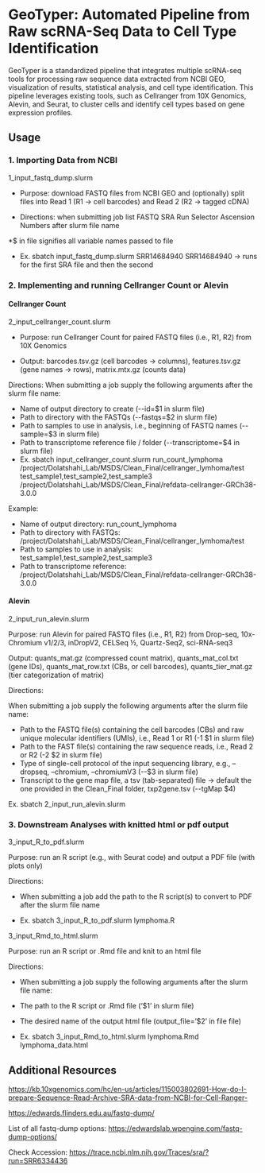 # GeoTyper: Automated Pipeline from Raw scRNA-Seq Data to Cell Type Identification

GeoTyper is a standardized pipeline that integrates multiple scRNA-seq tools for processing raw sequence data extracted from NCBI GEO, visualization of results, statistical analysis, and cell type identification. This pipeline leverages existing tools, such as Cellranger from 10X Genomics, Alevin, and Seurat, to cluster cells and identify cell types based on gene expression profiles.

## Usage 

### 1. Importing Data from NCBI

1_input_fastq_dump.slurm

- Purpose: download FASTQ files from NCBI GEO and (optionally) split files into Read 1 (R1 → cell barcodes) and Read 2 (R2 → tagged cDNA)

- Directions: when submitting job list FASTQ SRA Run Selector Ascension Numbers after slurm file name

*$ in file signifies all variable names passed to file

- Ex. sbatch input_fastq_dump.slurm SRR14684940 SRR14684940 → runs for the first SRA file and then the second

### 2. Implementing and running Cellranger Count or Alevin

#### Cellranger Count

2_input_cellranger_count.slurm

- Purpose: run Cellranger Count for paired FASTQ files (i.e., R1, R2) from 10X Genomics

- Output: barcodes.tsv.gz (cell barcodes → columns), features.tsv.gz (gene names → rows), matrix.mtx.gz (counts data)

Directions:
When submitting a job supply the following arguments after the slurm file name:
- Name of output directory to create (--id=$1 in slurm file)
- Path to directory with the FASTQs (--fastqs=$2 in slurm file)
- Path to samples to use in analysis, i.e., beginning of FASTQ names (--sample=$3 in slurm file)
- Path to transcriptome reference file / folder (--transcriptome=$4 in slurm file)
- Ex. sbatch input_cellranger_count.slurm run_count_lymphoma /project/Dolatshahi_Lab/MSDS/Clean_Final/cellranger_lymhoma/test test_sample1,test_sample2,test_sample3 /project/Dolatshahi_Lab/MSDS/Clean_Final/refdata-cellranger-GRCh38-3.0.0

Example: 
- Name of output directory: run_count_lymphoma
- Path to directory with FASTQs: /project/Dolatshahi_Lab/MSDS/Clean_Final/cellranger_lymhoma/test
- Path to samples to use in analysis: test_sample1,test_sample2,test_sample3 
- Path to transcriptome reference: /project/Dolatshahi_Lab/MSDS/Clean_Final/refdata-cellranger-GRCh38-3.0.0

#### Alevin

2_input_run_alevin.slurm

Purpose: run Alevin for paired FASTQ files (i.e., R1, R2) from Drop-seq, 10x-Chromium v1/2/3, inDropV2, CELSeq ½, Quartz-Seq2, sci-RNA-seq3

Output: quants_mat.gz (compressed count matrix), quants_mat_col.txt (gene IDs), quants_mat_row.txt (CBs, or cell barcodes), quants_tier_mat.gz (tier categorization of matrix)

Directions:

When submitting a job supply the following arguments after the slurm file name:
- Path to the FASTQ file(s) containing the cell barcodes (CBs) and raw unique molecular identifiers (UMIs), i.e., Read 1 or R1 (-1 $1 in slurm file)
- Path to the FAST file(s) containing the raw sequence reads, i.e., Read 2 or R2 (-2 $2 in slurm file)
- Type of single-cell protocol of the input sequencing library, e.g., –dropseq, –chromium, –chromiumV3 (--$3 in slurm file)
- Transcript to the gene map file, a tsv (tab-separated) file  → default the one provided in the Clean_Final folder, txp2gene.tsv (--tgMap $4)

Ex. sbatch 2_input_run_alevin.slurm 

### 3. Downstream Analyses with knitted html or pdf output

3_input_R_to_pdf.slurm

Purpose: run an R script (e.g., with Seurat code) and output a PDF file (with plots only)

Directions:

- When submitting a job add the path to the R script(s) to convert to PDF after the slurm file name

- Ex. sbatch 3_input_R_to_pdf.slurm lymphoma.R

3_input_Rmd_to_html.slurm

Purpose: run an R script or .Rmd file and knit to an html file

Directions:

- When submitting a job supply the following arguments after the slurm file name:

- The path to the R script or .Rmd file (‘$1’ in slurm file)

- The desired name of the output html file (output_file=’$2’ in file file)

- Ex. sbatch 3_input_Rmd_to_html.slurm lymphoma.Rmd lymphoma_data.html

## Additional Resources 

https://kb.10xgenomics.com/hc/en-us/articles/115003802691-How-do-I-prepare-Sequence-Read-Archive-SRA-data-from-NCBI-for-Cell-Ranger- 

https://edwards.flinders.edu.au/fastq-dump/ 

List of all fastq-dump options: https://edwardslab.wpengine.com/fastq-dump-options/

Check Accession: https://trace.ncbi.nlm.nih.gov/Traces/sra/?run=SRR6334436 




